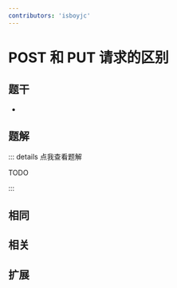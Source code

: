 ```yaml
---
contributors: 'isboyjc'
---
```


# POST 和 PUT 请求的区别


## 题干

- 



## 题解

::: details 点我查看题解

  TODO

:::



## 相同


## 相关


## 扩展

